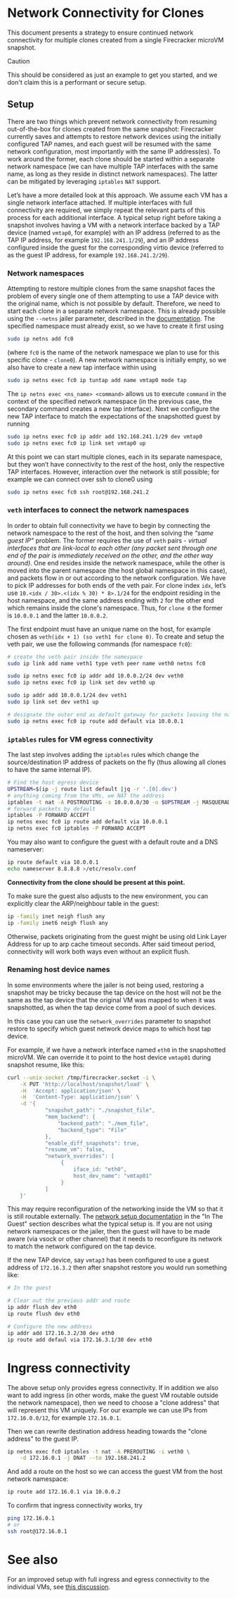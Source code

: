 # Network Connectivity for Clones

This document presents a strategy to ensure continued network connectivity for
multiple clones created from a single Firecracker microVM snapshot.

> [!CAUTION]
>
> This should be considered as just an example to get you started, and we don't
> claim this is a performant or secure setup.

## Setup

There are two things which prevent network connectivity from resuming
out-of-the-box for clones created from the same snapshot: Firecracker currently
saves and attempts to restore network devices using the initially configured TAP
names, and each guest will be resumed with the same network configuration, most
importantly with the same IP address(es). To work around the former, each clone
should be started within a separate network namespace (we can have multiple TAP
interfaces with the same name, as long as they reside in distinct network
namespaces). The latter can be mitigated by leveraging `iptables` `NAT` support.

Let’s have a more detailed look at this approach. We assume each VM has a single
network interface attached. If multiple interfaces with full connectivity are
required, we simply repeat the relevant parts of this process for each
additional interface. A typical setup right before taking a snapshot involves
having a VM with a network interface backed by a TAP device (named `vmtap0`, for
example) with an IP address (referred to as the TAP IP address, for example
`192.168.241.1/29`), and an IP address configured inside the guest for the
corresponding virtio device (referred to as the guest IP address, for example
`192.168.241.2/29`).

### Network namespaces

Attempting to restore multiple clones from the same snapshot faces the problem
of every single one of them attempting to use a TAP device with the original
name, which is not possible by default. Therefore, we need to start each clone
in a separate network namespace. This is already possible using the `--netns`
jailer parameter, described in the [documentation](../jailer.md). The specified
namespace must already exist, so we have to create it first using

```bash
sudo ip netns add fc0
```

(where `fc0` is the name of the network namespace we plan to use for this
specific clone - `clone0`). A new network namespace is initially empty, so we
also have to create a new tap interface within using

```bash
sudo ip netns exec fc0 ip tuntap add name vmtap0 mode tap
```

The `ip netns exec <ns_name> <command>` allows us to execute `command` in the
context of the specified network namespace (in the previous case, the secondary
command creates a new tap interface). Next we configure the new TAP interface to
match the expectations of the snapshotted guest by running

```bash
sudo ip netns exec fc0 ip addr add 192.168.241.1/29 dev vmtap0
sudo ip netns exec fc0 ip link set vmtap0 up
```

At this point we can start multiple clones, each in its separate namespace, but
they won’t have connectivity to the rest of the host, only the respective TAP
interfaces. However, interaction over the network is still possible; for example
we can connect over ssh to clone0 using

```bash
sudo ip netns exec fc0 ssh root@192.168.241.2
```

### `veth` interfaces to connect the network namespaces

In order to obtain full connectivity we have to begin by connecting the network
namespace to the rest of the host, and then solving the *“same guest IP”*
problem. The former requires the use of `veth` pairs - *virtual interfaces that
are link-local to each other (any packet sent through one end of the pair is
immediately received on the other, and the other way around)*. One end resides
inside the network namespace, while the other is moved into the parent namespace
(the host global namespace in this case), and packets flow in or out according
to the network configuration. We have to pick IP addresses for both ends of the
veth pair. For clone index `idx`, let’s use
`10.<idx / 30>.<(idx % 30) * 8>.1/24` for the endpoint residing in the host
namespace, and the same address ending with `2` for the other end which remains
inside the clone's namespace. Thus, for `clone 0` the former is `10.0.0.1` and
the latter `10.0.0.2`.

The first endpoint must have an unique name on the host, for example chosen as
`veth(idx + 1) (so veth1 for clone 0)`. To create and setup the veth pair, we
use the following commands (for namespace `fc0`):

```bash
# create the veth pair inside the namespace
sudo ip link add name veth1 type veth peer name veth0 netns fc0

sudo ip netns exec fc0 ip addr add 10.0.0.2/24 dev veth0
sudo ip netns exec fc0 ip link set dev veth0 up

sudo ip addr add 10.0.0.1/24 dev veth1
sudo ip link set dev veth1 up

# designate the outer end as default gateway for packets leaving the namespace
sudo ip netns exec fc0 ip route add default via 10.0.0.1
```

### `iptables` rules for VM egress connectivity

The last step involves adding the `iptables` rules which change the
source/destination IP address of packets on the fly (thus allowing all clones to
have the same internal IP).

```sh
# Find the host egress device
UPSTREAM=$(ip -j route list default |jq -r '.[0].dev')
# anything coming from the VMs, we NAT the address
iptables -t nat -A POSTROUTING -s 10.0.0.0/30 -o $UPSTREAM -j MASQUERADE
# forward packets by default
iptables -P FORWARD ACCEPT
ip netns exec fc0 ip route add default via 10.0.0.1
ip netns exec fc0 iptables -P FORWARD ACCEPT
```

You may also want to configure the guest with a default route and a DNS
nameserver:

```bash
ip route default via 10.0.0.1
echo nameserver 8.8.8.8 >/etc/resolv.conf
```

**Connectivity from the clone should be present at this point.**

To make sure the guest also adjusts to the new environment, you can explicitly
clear the ARP/neighbour table in the guest:

```bash
ip -family inet neigh flush any
ip -family inet6 neigh flush any
```

Otherwise, packets originating from the guest might be using old Link Layer
Address for up to arp cache timeout seconds. After said timeout period,
connectivity will work both ways even without an explicit flush.

### Renaming host device names

In some environments where the jailer is not being used, restoring a snapshot
may be tricky because the tap device on the host will not be the same as the tap
device that the original VM was mapped to when it was snapshotted, as when the
tap device come from a pool of such devices.

In this case you can use the `network_overrides` parameter to snapshot restore
to specify which guest network device maps to which host tap device.

For example, if we have a network interface named `eth0` in the snapshotted
microVM. We can override it to point to the host device `vmtap01` during
snapshot resume, like this:

```bash
curl --unix-socket /tmp/firecracker.socket -i \
    -X PUT 'http://localhost/snapshot/load' \
    -H  'Accept: application/json' \
    -H  'Content-Type: application/json' \
    -d '{
            "snapshot_path": "./snapshot_file",
            "mem_backend": {
                "backend_path": "./mem_file",
                "backend_type": "File"
            },
            "enable_diff_snapshots": true,
            "resume_vm": false,
            "network_overrides": [
                 {
                     iface_id: "eth0",
                     host_dev_name": "vmtap01"
                 }
            ]
    }'
```

This may require reconfiguration of the networking inside the VM so that it is
still routable externally. The
[network setup documentation](../network-setup.md) in the "In The Guest" section
describes what the typical setup is. If you are not using network namespaces or
the jailer, then the guest will have to be made aware (via vsock or other
channel) that it needs to reconfigure its network to match the network
configured on the tap device.

If the new TAP device, say `vmtap3` has been configured to use a guest address
of `172.16.3.2` then after snapshot restore you would run something like:

```bash
# In the guest

# Clear out the previous addr and route
ip addr flush dev eth0
ip route flush dev eth0

# Configure the new address
ip addr add 172.16.3.2/30 dev eth0
ip route add defaul via 172.16.3.1/30 dev eth0
```

# Ingress connectivity

The above setup only provides egress connectivity. If in addition we also want
to add ingress (in other words, make the guest VM routable outside the network
namespace), then we need to choose a "clone address" that will represent this VM
uniquely. For our example we can use IPs from `172.16.0.0/12`, for example
`172.16.0.1`.

Then we can rewrite destination address heading towards the "clone address" to
the guest IP.

```bash
ip netns exec fc0 iptables -t nat -A PREROUTING -i veth0 \
    -d 172.16.0.1 -j DNAT --to 192.168.241.2
```

And add a route on the host so we can access the guest VM from the host network
namespace:

```bash
ip route add 172.16.0.1 via 10.0.0.2
```

To confirm that ingress connectivity works, try

```bash
ping 172.16.0.1
# or
ssh root@172.16.0.1
```

# See also

For an improved setup with full ingress and egress connectivity to the
individual VMs, see
[this discussion](https://github.com/firecracker-microvm/firecracker/discussions/4720).
